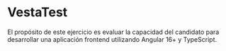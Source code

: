 # VestaTest
El propósito de este ejercicio es evaluar la capacidad del candidato para desarrollar una aplicación frontend utilizando Angular 16+ y TypeScript.
